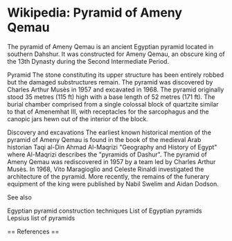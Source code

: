 
# Wikipedia: Pyramid of Ameny Qemau
The pyramid of Ameny Qemau is an ancient Egyptian pyramid located in southern Dahshur. It was constructed for Ameny Qemau, an obscure king of the 13th Dynasty during the Second Intermediate Period.

Pyramid
The stone constituting its upper structure has been entirely robbed but the damaged substructures remain. The pyramid was discovered by Charles Arthur Musès in  1957 and excavated in 1968. The pyramid originally stood 35 metres (115 ft) high with a base length of 52 metres (171 ft). The burial chamber comprised from a single colossal block of quartzite similar to that of Amenemhat III, with receptacles for the sarcophagus and the canopic jars hewn out of the interior of the block.

Discovery and excavations
The earliest known historical mention of the pyramid of Ameny Qemau is found in the book of the medieval Arab historian Taqi al-Din Ahmad Al-Maqrizi "Geography and History of Egypt" where Al-Maqrizi describes the "pyramids of Dashur". 
The pyramid of Ameny Qemau was rediscovered in 1957 by a team led by Charles Arthur Musès. In 1968, Vito Maragioglio and Celeste Rinaldi investigated the architecture of the pyramid.
More recently, the remains of the funerary equipment of the king were published by Nabil Swelim and Aidan Dodson.

See also

Egyptian pyramid construction techniques
List of Egyptian pyramids
Lepsius list of pyramids


== References ==